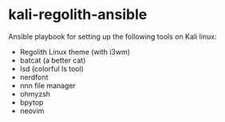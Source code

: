 # kali-regolith-ansible
Ansible playbook for setting up the following tools on Kali linux:
- Regolith Linux theme (with i3wm)
- batcat (a better cat)
- lsd (colorful ls tool)
- nerdfont
- nnn file manager
- ohmyzsh
- bpytop
- neovim
